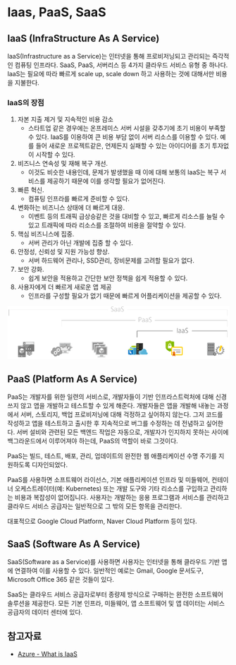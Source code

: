 # Iaas, PaaS, SaaS

## IaaS (InfraStructure As A Service)

IaaS(Infrastructure as a Service)는 인터넷을 통해 프로비저닝되고 관리되는 즉각적인 컴퓨팅 인프라다. SaaS, PaaS, 서버리스 등 4가지 클라우드 서비스 유형 중 하나다. IaaS는 필요에 따라 빠르게 scale up, scale down 하고 사용하는 것에 대해서만 비용을 지불한다.

### IaaS의 장점

1. 자본 지출 제거 및 지속적인 비용 감소
    - 스타트업 같은 경우에는 온프레미스 서버 시설을 갖추기에 초기 비용이 부족할 수 있다. IaaS를 이용하여 큰 비용 부담 없이 서버 리소스를 이용할 수 있다. 예를 들어 새로운 프로젝트같은, 언제든지 실패할 수 있는 아이디어를 초기 투자없이 시작할 수 있다.
2. 비즈니스 연속성 및 재해 복구 개선.
    - 이것도 비슷한 내용인데, 문제가 발생했을 때 이에 대해 보통의 IaaS는 복구 서비스를 제공하기 때문에 이를 생각할 필요가 없어진다.
3. 빠른 혁신.
    - 컴퓨팅 인프라를 빠르게 준비할 수 있다.
4. 변화하는 비즈니스 상태에 더 빠르게 대응.
    - 이벤트 등의 트래픽 급상승같은 것을 대비할 수 있고, 빠르게 리소스를 늘릴 수 있고 트래픽에 따라 리소스를 조절하여 비용을 절약할 수 있다.
5. 핵심 비즈니스에 집중.
    - 서버 관리가 아닌 개발에 집중 할 수 있다.
6. 안정성, 신뢰성 및 지원 가능성 향상.
    - 서버 하드웨어 관리나, SSD관리, 장비문제를 고려할 필요가 없다.
7. 보안 강화.
    - 쉽게 보안을 적용하고 간단한 보안 정책을 쉽게 적용할 수 있다.
8. 사용자에게 더 빠르게 새로운 앱 제공
    - 인프라를 구성할 필요가 없기 때문에 빠르게 어플리케이션을 제공할 수 있다.

![What Is IaaS](/2020/assets/img/what-is-iaas.png)

## PaaS (Platform As A Service)

PaaS는 개발자를 위한 일련의 서비스로, 개발자들이 기반 인프라스트럭처에 대해 신경 쓰지 않고 앱을 개발하고 테스트할 수 있게 해준다. 개발자들은 앱을 개발해 내놓는 과정에서 서버, 스토리지, 백업 프로비저닝에 대해 걱정하고 싶어하지 않는다. 그저 코드를 작성하고 앱을 테스트하고 출시한 후 지속적으로 버그를 수정하는 데 전념하고 싶어한다. 서버 설비와 관련된 모든 백엔드 작업은 자동으로, 개발자가 인지하지 못하는 사이에 백그라운드에서 이루어져야 하는데, PaaS의 역할이 바로 그것이다.

PaaS는 빌드, 테스트, 배포, 관리, 업데이트의 완전한 웹 애플리케이션 수명 주기를 지원하도록 디자인되었다.

PaaS를 사용하면 소프트웨어 라이선스, 기본 애플리케이션 인프라 및 미들웨어, 컨테이너 오케스트레이터(예: Kubernetes) 또는 개발 도구와 기타 리소스를 구입하고 관리하는 비용과 복잡성이 없어집니다. 사용자는 개발하는 응용 프로그램과 서비스를 관리하고 클라우드 서비스 공급자는 일반적으로 그 밖의 모든 항목을 관리한다.

대표적으로 Google Cloud Platform, Naver Cloud Platform 등이 있다.

## SaaS (Software As A Service)

SaaS(Software as a Service)를 사용하면 사용자는 인터넷을 통해 클라우드 기반 앱에 연결하여 이를 사용할 수 있다. 일반적인 예로는 Gmail, Google 문서도구, Microsoft Office 365 같은 것들이 있다.

SaaS는 클라우드 서비스 공급자로부터 종량제 방식으로 구매하는 완전한 소프트웨어 솔루션을 제공한다. 모든 기본 인프라, 미들웨어, 앱 소프트웨어 및 앱 데이터는 서비스 공급자의 데이터 센터에 있다.

## 참고자료

- [Azure - What is IaaS](https://azure.microsoft.com/ko-kr/overview/what-is-iaas/)

